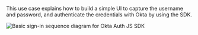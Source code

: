 This use case explains how to build a simple UI to capture the username and password, and authenticate the credentials with Okta by using the SDK.

<div class="common-image-format">

![Basic sign-in sequence diagram for Okta Auth JS SDK](/img/oie-embedded-sdk/oie-embedded-sdk-use-case-simple-sign-on-seq-nodejs.png
 "Basic sign-in sequence diagram for Node.js SDK")

</div>
